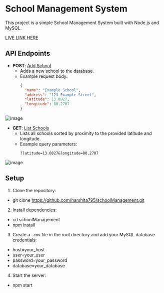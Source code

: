 # School Management System

This project is a simple School Management System built with Node.js and MySQL.

[LIVE LINK HERE](https://schoolmanagement-3ros.onrender.com/listSchools?latitude=13.0827&longitude=80.2707)

## API Endpoints

- **POST**: [Add School](http://localhost:3000/addSchool)
  - Adds a new school to the database.
  - Example request body:
    ```json
    {
      "name": "Example School",
      "address": "123 Example Street",
      "latitude": 13.0827,
      "longitude": 80.2707
    }
    ```
![image](https://github.com/user-attachments/assets/cb644c34-eddd-41c4-acfc-c59503348480)



    

- **GET**: [List Schools](http://localhost:3000/listSchools?latitude=13.0827&longitude=80.2707)
  - Lists all schools sorted by proximity to the provided latitude and longitude.
  - Example query parameters:
    ```
    ?latitude=13.0827&longitude=80.2707
    ```
![image](https://github.com/user-attachments/assets/33b0ed9f-0ec3-4d8c-a535-bb6e54cb9ecf)
## Setup  

1. Clone the repository:
- git clone https://github.com/harshita795/schoolManagement.git


2. Install dependencies:
- cd schoolManagement
- npm install


3. Create a `.env` file in the root directory and add your MySQL database credentials:
- host=your_host
- user=your_user
- password=your_password
- database=your_database


4. Start the server:
- npm start



